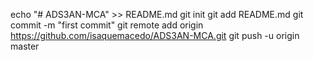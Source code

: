 echo "# ADS3AN-MCA" >> README.md
git init
git add README.md
git commit -m "first commit"
git remote add origin https://github.com/isaquemacedo/ADS3AN-MCA.git
git push -u origin master